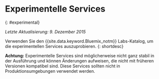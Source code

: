 

# Experimentelle Services
{: #experimental}

*Letzte Aktualisierung: 9. Dezember 2015*

Verwenden Sie den {{site.data.keyword.Bluemix_notm}} Labs-Katalog, um die experimentellen Services auszuprobieren.
{: shortdesc} 



**Achtung:** Experimentelle Services sind möglicherweise nicht ganz stabil in der Ausführung und können Änderungen aufweisen, die nicht mit früheren Versionen kompatibel sind. Diese Services sollten nicht in Produktionsumgebungen verwendet werden. 

